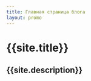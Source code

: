 ```yaml
---
title: Главная страница блога
layout: promo
---
```


<div class="promo">
  <h1>{{site.title}}</h1>
  <h2>{{site.description}}</h2>
</div>
